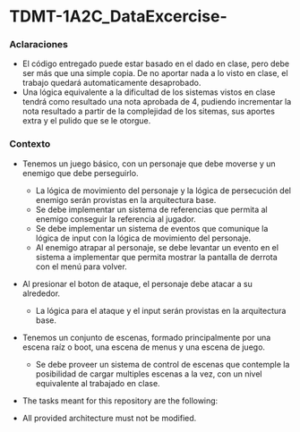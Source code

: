 # TDMT-1A2C_DataExcercise-

### Aclaraciones
- El código entregado puede estar basado en el dado en clase, pero debe ser más que una simple copia. De no aportar nada a lo visto en clase, el trabajo quedará automaticamente desaprobado.
- Una lógica equivalente a la dificultad de los sistemas vistos en clase tendrá como resultado una nota aprobada de 4, pudiendo incrementar la nota resultado a partir de la complejidad de los sitemas, sus aportes extra y el pulido que se le otorgue.
### Contexto
- Tenemos un juego básico, con un personaje que debe moverse y un enemigo que debe perseguirlo.
    - La lógica de movimiento del personaje y la lógica de persecución del enemigo serán provistas en la arquitectura base.
    - Se debe implementar un sistema de referencias que permita al enemigo conseguir la referencia al jugador.
    - Se debe implementar un sistema de eventos que comunique la lógica de input con la lógica de movimiento del personaje.
    - Al enemigo atrapar al personaje, se debe levantar un evento en el sistema a implementar que permita mostrar la pantalla de derrota con el menú para volver.
- Al presionar el boton de ataque, el personaje debe atacar a su alrededor.
    - La lógica para el ataque y el input serán provistas en la arquitectura base.
- Tenemos un conjunto de escenas, formado principalmente por una escena raíz o boot, una escena de menus y una escena de juego.
    - Se debe proveer un sistema de control de escenas que contemple la posibilidad de cargar multiples escenas a la vez, con un nivel equivalente al trabajado en clase.
 
- The tasks meant for this repository are the following:
- All provided architecture must not be modified.
